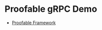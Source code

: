 # Proofable gRPC Demo

- [Proofable Framework](https://docs.proofable.io/)

<script id="asciicast-346588" data-autoplay="true" src="https://asciinema.org/a/346588.js" async></script>
